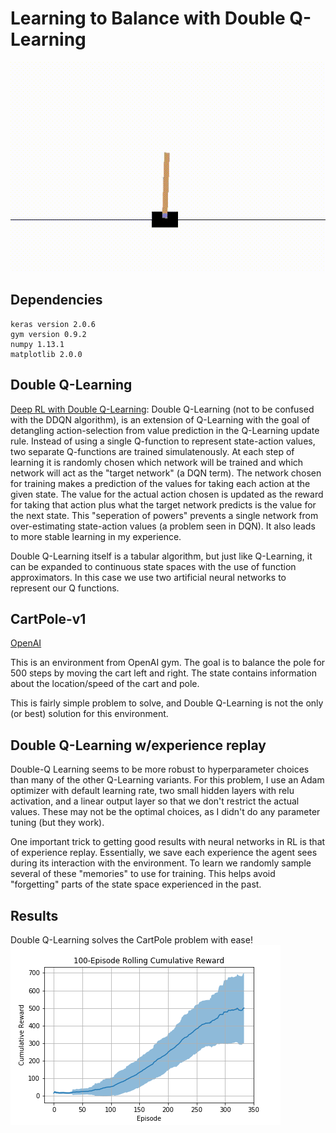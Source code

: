 # Learning to Balance with Double Q-Learning
![Demo](/imgs/doubleq.gif)

## Dependencies
````
keras version 2.0.6
gym version 0.9.2
numpy 1.13.1
matplotlib 2.0.0
````

## Double Q-Learning
[Deep RL with Double Q-Learning](https://arxiv.org/abs/1509.06461):
Double Q-Learning (not to be confused with the DDQN algorithm), is an extension of Q-Learning with the goal of detangling action-selection from value prediction in the Q-Learning update rule. Instead of using a single Q-function to represent state-action values, two separate Q-functions are trained simulatenously. At each step of learning it is randomly chosen which network will be trained and which network will act as the "target network" (a DQN term). The network chosen for training makes a prediction of the values for taking each action at the given state. The value for the actual action chosen is updated as the reward for taking that action plus what the target network predicts is the value for the next state. This "seperation of powers" prevents a single network from over-estimating state-action values (a problem seen in DQN). It also leads to more stable learning in my experience. 

Double Q-Learning itself is a tabular algorithm, but just like Q-Learning, it can be expanded to continuous state spaces with the use of function approximators. In this case we use two artificial neural networks to represent our Q functions. 

## CartPole-v1
[OpenAI](https://gym.openai.com/envs/CartPole-v1)

This is an environment from OpenAI gym. The goal is to balance the pole for 500 steps by moving the cart left and right. The state contains information about the location/speed of the cart and pole.

This is fairly simple problem to solve, and Double Q-Learning is not the only (or best) solution for this environment. 

## Double Q-Learning w/experience replay
Double-Q Learning seems to be more robust to hyperparameter choices than many of the other Q-Learning variants. For this problem, I use an Adam optimizer with default learning rate, two small hidden layers with relu activation, and a linear output layer so that we don't restrict the actual values. These may not be the optimal choices, as I didn't do any parameter tuning (but they work). 

One important trick to getting good results with neural networks in RL is that of experience replay. Essentially, we save each experience the agent sees during its interaction with the environment. To learn we randomly sample several of these "memories" to use for training. This helps avoid "forgetting" parts of the state space experienced in the past.

## Results
Double Q-Learning solves the CartPole problem with ease!
![](/imgs/Learning.png)
